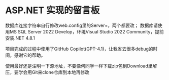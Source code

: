 # ASP.NET 实现的留言板
数据库连接字符串自行修改web.config里的Server=，两个都要改；
数据库请使用MS SQL Server 2022 Develop，环境Visual Studio 2022 Community，提前安装.NET 4.8.1

项目完成的过程中使用了GitHub Copilot(GPT-4.1)，让我省去很多debug的时间，感谢它的帮助。

使用最好还是注明一下源地址，不要像何同学一样下载zip包到Download里解压，要学会用Git来clone仓库到本地再修改
